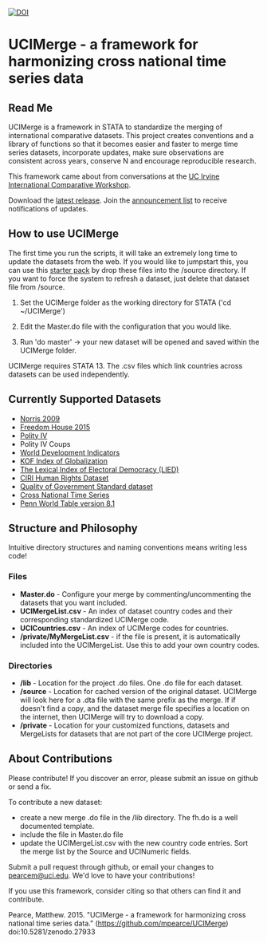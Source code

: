 [![DOI](https://zenodo.org/badge/3897/mpearce/UCIMerge.svg)](https://zenodo.org/badge/latestdoi/3897/mpearce/UCIMerge)

# UCIMerge - a framework for harmonizing cross national time series data

## Read Me
UCIMerge is a framework in STATA to standardize the merging of international comparative datasets. This project creates conventions and a library of functions so that it becomes easier and faster to merge time series datasets, incorporate updates, make sure observations are consistent across years, conserve N and encourage reproducible research.

This framework came about from conversations at the [UC Irvine International Comparative Workshop](http://sites.uci.edu/icsw/).

Download the [latest release](https://github.com/mpearce/UCIMerge/releases/latest). Join the [announcement list](http://eepurl.com/btU40r) to receive notifications of updates.

## How to use UCIMerge

The first time you run the scripts, it will take an extremely long time to update the datasets from the web. If you would like to jumpstart this, you can use this [starter pack](http://mattpearce.name/files/UCIMergeStarterPack.zip) by drop these files into the /source directory. If you want to force the system to refresh a dataset, just delete that dataset file from /source.

1. Set the UCIMerge folder as the working directory for STATA ('cd ~/UCIMerge')

2. Edit the Master.do file with the configuration that you would like.

3. Run 'do master' -> your new dataset will be opened and saved within the UCIMerge folder.

UCIMerge requires STATA 13. The .csv files which link countries across datasets can be used independently.

## Currently Supported Datasets

* [Norris 2009](https://sites.google.com/site/pippanorris3/research/data#TOC-Democracy-Time-series-Data-Release-3.0-January-2009)
* [Freedom House 2015](https://freedomhouse.org/report/freedom-world/freedom-world-2015)
* [Polity IV](http://www.systemicpeace.org/polityproject.html)
* Polity IV Coups
* [World Development Indicators](http://data.worldbank.org)
* [KOF Index of Globalization](http://globalization.kof.ethz.ch)
* [The Lexical Index of Electoral Democracy (LIED)](http://ps.au.dk/forskning/forskningsprojekter/dedere/datasets/)
* [CIRI Human Rights Dataset](http://www.humanrightsdata.com)
* [Quality of Government Standard dataset](http://qog.pol.gu.se/data/datadownloads/qogstandarddata)
* [Cross National Time Series](http://www.databanksinternational.com)
* [Penn World Table version 8.1](http://www.rug.nl/research/ggdc/data/pwt/pwt-8.1)

## Structure and Philosophy

Intuitive directory structures and naming conventions means writing less code!

### Files
* **Master.do** - Configure your merge by commenting/uncommenting the datasets that you want included.
* **UCIMergeList.csv** - An index of dataset country codes and their corresponding standardized UCIMerge code.
* **UCICountries.csv** - An index of UCIMerge codes for countries.
* **/private/MyMergeList.csv** - if the file is present, it is automatically included into the UCIMergeList. Use this to add your own country codes.

### Directories
* **/lib** - Location for the project .do files. One .do file for each dataset.
* **/source** - Location for cached version of the original dataset. UCIMerge will look here for a .dta file with the same prefix as the merge. If if doesn't find a copy, and the dataset merge file specifies a location on the internet, then UCIMerge will try to download a copy.
* **/private** - Location for your customized functions, datasets and MergeLists for datasets that are not part of the core UCIMerge project.

## About Contributions
Please contribute! If you discover an error, please submit an issue on github or send a fix.

To contribute a new dataset:
* create a new merge .do file in the /lib directory. The fh.do is a well documented template.
* include the file in Master.do file
* update the UCIMergeList.csv with the new country code entries. Sort the merge list by the Source and UCINumeric fields.

Submit a pull request through github, or email your changes to [pearcem@uci.edu](mailto:pearcem@uci.edu). We'd love to have your contributions!

If you use this framework, consider citing so that others can find it and contribute.

Pearce, Matthew. 2015. "UCIMerge - a framework for harmonizing cross national time series data." (https://github.com/mpearce/UCIMerge) doi:10.5281/zenodo.27933
